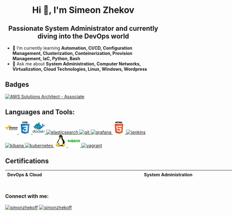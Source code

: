 <h1 align="center">Hi 👋, I'm Simeon Zhekov</h1>
<h2 align="center">Passionate System Administrator and currently diving into the DevOps world</h3>

- 🌱 I’m currently learning **Automation, CI/CD, Configuration Management, Clusterization, Conteinerization, Provision Management, IaC, Python, Bash** 
- 💬 Ask me about **System Administration, Computer Networks, Virtualization, Cloud Technologies, Linux, Windows, Wordpress**

<h2 align="left">Badges</h2>
<p align="left"> <a href="https://www.credly.com/badges/fef107ab-b46d-48bd-90aa-ed8de63f53a4/public_url" target="_blank"> <img src="https://images.credly.com/images/0e284c3f-5164-4b21-8660-0d84737941bc/image.png" alt="AWS Solutions Architect - Associate" width="120" height="120"/> </a></p>

<h2 align="left">Languages and Tools:</h2>
<p align="left"> <a href="https://aws.amazon.com" target="_blank"> <img src="https://raw.githubusercontent.com/devicons/devicon/master/icons/amazonwebservices/amazonwebservices-original-wordmark.svg" alt="aws" width="40" height="40"/> </a> <a href="https://www.w3schools.com/css/" target="_blank"> <img src="https://raw.githubusercontent.com/devicons/devicon/master/icons/css3/css3-original-wordmark.svg" alt="css3" width="40" height="40"/> </a> <a href="https://www.docker.com/" target="_blank"> <img src="https://raw.githubusercontent.com/devicons/devicon/master/icons/docker/docker-original-wordmark.svg" alt="docker" width="40" height="40"/> </a> <a href="https://www.elastic.co" target="_blank"> <img src="https://www.vectorlogo.zone/logos/elastic/elastic-icon.svg" alt="elasticsearch" width="40" height="40"/> </a> <a href="https://git-scm.com/" target="_blank"> <img src="https://www.vectorlogo.zone/logos/git-scm/git-scm-icon.svg" alt="git" width="40" height="40"/> </a> <a href="https://grafana.com" target="_blank"> <img src="https://www.vectorlogo.zone/logos/grafana/grafana-icon.svg" alt="grafana" width="40" height="40"/> </a> <a href="https://www.w3.org/html/" target="_blank"> <img src="https://raw.githubusercontent.com/devicons/devicon/master/icons/html5/html5-original-wordmark.svg" alt="html5" width="40" height="40"/> </a> <a href="https://www.jenkins.io" target="_blank"> <img src="https://www.vectorlogo.zone/logos/jenkins/jenkins-icon.svg" alt="jenkins" width="40" height="40"/> </a> <a href="https://www.elastic.co/kibana" target="_blank"> <img src="https://www.vectorlogo.zone/logos/elasticco_kibana/elasticco_kibana-icon.svg" alt="kibana" width="40" height="40"/> </a> <a href="https://kubernetes.io" target="_blank"> <img src="https://www.vectorlogo.zone/logos/kubernetes/kubernetes-icon.svg" alt="kubernetes" width="40" height="40"/> </a> <a href="https://www.linux.org/" target="_blank"> <img src="https://raw.githubusercontent.com/devicons/devicon/master/icons/linux/linux-original.svg" alt="linux" width="40" height="40"/> </a> <a href="https://www.nginx.com" target="_blank"> <img src="https://raw.githubusercontent.com/devicons/devicon/master/icons/nginx/nginx-original.svg" alt="nginx" width="40" height="40"/> </a> <a href="https://www.vagrantup.com/" target="_blank"> <img src="https://www.vectorlogo.zone/logos/vagrantup/vagrantup-icon.svg" alt="vagrant" width="40" height="40"/> </a> </p>


<h2>Certifications</h2>

<table style="height: 51px; width: 864.875px;">
<tbody>
<tr style="height: 23.5px;">
<td style="width: 13px; height: 23.5px;"><strong>DevOps & Cloud</strong></td>
<td style="width: 300.875px; height: 23.5px;"><strong>System Administration</strong></td>
</tr>
<tr style="height: 27px;">
<td style="width: 13px; height: 27px;">
<table style="width: 427px; height: 93px;">
<tbody>
<tr style="height: 23.5px;">
<td style="width: 209.422px; height: 23.5px;"><strong>Course Name</strong></td>
<td style="width: 216.578px; height: 23.5px;"><strong>Link</strong></td>
</tr>
<tr style="height: 23px;">
<td style="width: 209.422px; height: 23px;">DevOps Basics</td>
<td style="width: 216.578px; height: 23px;"><a href="https://softuni.bg/Certificates/Details/108902/7f7d1b3d" target="_blank" title="DevOps Basics">Link</a></td>
</tr>
<tr style="height: 23px;">
<td style="width: 209.422px; height: 23px;">DevOps Fundamentals</td>
<td style="width: 216.578px; height: 23px;"><a href="https://softuni.bg/Certificates/Details/113723/6b35139f" target="_blank" title="DevOps Fundamentals">Link</a></td>
</tr>
<tr style="height: 23px;">
<td style="width: 209.422px; height: 23px;">AWS Essentials</td>
<td style="width: 216.578px; height: 23px;"><a href="https://softuni.bg/Certificates/Details/113580/055a56a5" target="_blank" title="AWS Essentials">Link</a></td>
</tr>
<tr style="height: 23px;">
<td style="width: 209.422px; height: 23px;">AWS Solutions Architect - Associate</td>
<td style="width: 216.578px; height: 23px;"><a href="https://www.credly.com/badges/fef107ab-b46d-48bd-90aa-ed8de63f53a4/public_url" target="_blank" title="AWS Solutions Architect - Associate">Link</a></td>
</tr>
</tbody>
</table>
</td>
<td style="width: 300.875px; height: 27px;">&nbsp;
<table style="height: 103px; width: 369.547px;">
<tbody>
<tr>
<td style="width: 307px;"><strong>Course Name</strong></td>
<td style="width: 60.5469px;"><strong>Link</strong></td>
</tr>
<tr>
<td style="width: 307px;">Windows System Administration Advanced</td>
<td style="width: 60.5469px;"><a href="https://softuni.bg/Certificates/Details/97426/b6a94449" target="_blank" title="Windows System Administration Advanced">Link</a></td>
</tr>
</tbody>
</table>
</td>
</tr>
<tr style="height: 23px;">
<td style="width: 13px; height: 23px;">&nbsp;</td>
<td style="width: 300.875px; height: 23px;">&nbsp;</td>
</tr>
</tbody>
</table>



<h3 align="left">Connect with me:</h3>
<p align="left">
<a href="https://twitter.com/simonzhekoff" target="blank"><img align="center" src="https://raw.githubusercontent.com/rahuldkjain/github-profile-readme-generator/master/src/images/icons/Social/twitter.svg" alt="simonzhekoff" height="30" width="40" /></a>
<a href="https://linkedin.com/in/simeon-zhekoff02/
" target="blank"><img align="center" src="https://raw.githubusercontent.com/rahuldkjain/github-profile-readme-generator/master/src/images/icons/Social/linked-in-alt.svg" alt="simonzhekoff" height="30" width="40" /></a>
</p>


